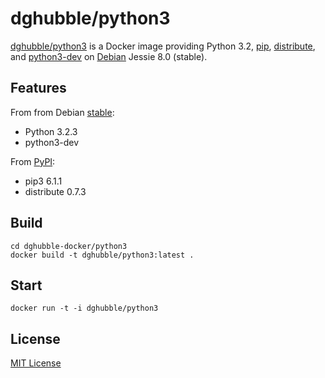 # dghubble/python3

[dghubble/python3](https://registry.hub.docker.com/u/dghubble/python3/) is a Docker image providing Python 3.2, [pip](https://packages.debian.org/wheezy/python3-pip), [distribute](https://pypi.python.org/pypi/distribute/0.7.3), and [python3-dev](https://packages.debian.org/wheezy/python3-dev) on [Debian](https://www.debian.org/releases/) Jessie 8.0 (stable).

## Features

From from Debian [stable](https://packages.debian.org/stable/):

  * Python 3.2.3
  * python3-dev

From [PyPI](https://pypi.python.org/pypi):

  * pip3 6.1.1
  * distribute 0.7.3

## Build

    cd dghubble-docker/python3
    docker build -t dghubble/python3:latest .

## Start

    docker run -t -i dghubble/python3

## License

[MIT License](LICENSE)

